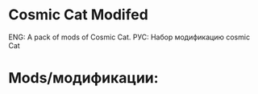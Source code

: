 # Cosmic Cat Modifed
ENG: A pack of mods of Cosmic Cat.
РУС: Набор модификацию cosmic Cat

# Mods/модификации:
